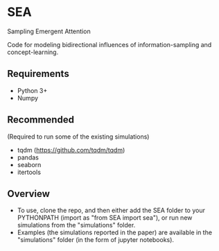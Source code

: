 # SEA
Sampling Emergent Attention

Code for modeling bidirectional influences of information-sampling and concept-learning.

## Requirements
- Python 3+
- Numpy

## Recommended 
(Required to run some of the existing simulations)
- tqdm (https://github.com/tqdm/tqdm)
- pandas
- seaborn
- itertools

## Overview
- To use, clone the repo, and then either add the SEA folder to your PYTHONPATH (import as "from SEA import sea"), or run new simulations from the "simulations" folder. 
- Examples (the simulations reported in the paper) are available in the "simulations" folder (in the form of jupyter notebooks).
